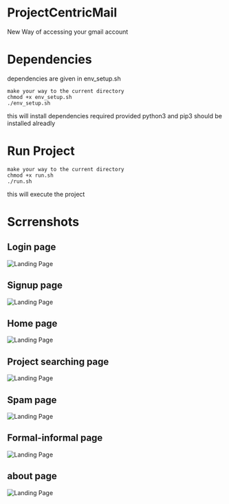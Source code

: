 # ProjectCentricMail
New Way of accessing your gmail account

# Dependencies 
dependencies are given in env_setup.sh

```
make your way to the current directory
chmod +x env_setup.sh
./env_setup.sh
```
this will install dependencies required 
provided python3 and pip3 should be installed alreadly

# Run Project
```
make your way to the current directory
chmod +x run.sh
./run.sh
```

this will execute the project

# Scrrenshots
## Login page
![Landing Page](https://github.com/AadityaDeshpande/ProjectCentricMail/blob/master/Documentation/Screenshots/Log%20in.png)

## Signup page
![Landing Page](https://github.com/AadityaDeshpande/ProjectCentricMail/blob/master/Documentation/Screenshots/Signup.png)

## Home page
![Landing Page](https://github.com/AadityaDeshpande/ProjectCentricMail/blob/master/Documentation/Screenshots/Home.png)

## Project searching page
![Landing Page](https://github.com/AadityaDeshpande/ProjectCentricMail/blob/master/Documentation/Screenshots/project.png)

## Spam page
![Landing Page](https://github.com/AadityaDeshpande/ProjectCentricMail/blob/master/Documentation/Screenshots/spam.png)

## Formal-informal page
![Landing Page](https://github.com/AadityaDeshpande/ProjectCentricMail/blob/master/Documentation/Screenshots/formal.png)

## about page
![Landing Page](https://github.com/AadityaDeshpande/ProjectCentricMail/blob/master/Documentation/Screenshots/about.png)

